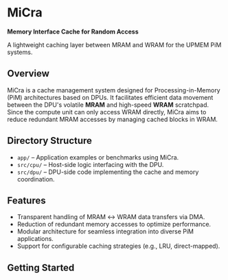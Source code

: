 # MiCra  
**Memory Interface Cache for Random Access**

A lightweight caching layer between MRAM and WRAM for the UPMEM PiM systems.

## Overview

MiCra is a cache management system designed for Processing-in-Memory (PiM) architectures based on DPUs. It facilitates efficient data movement between the DPU's volatile **MRAM** and high-speed **WRAM** scratchpad. Since the compute unit can only access WRAM directly, MiCra aims to reduce redundant MRAM accesses by managing cached blocks in WRAM.

## Directory Structure

- `app/` – Application examples or benchmarks using MiCra.
- `src/cpu/` – Host-side logic interfacing with the DPU.
- `src/dpu/` – DPU-side code implementing the cache and memory coordination.

## Features

- Transparent handling of MRAM ↔ WRAM data transfers via DMA.
- Reduction of redundant memory accesses to optimize performance.
- Modular architecture for seamless integration into diverse PiM applications.
- Support for configurable caching strategies (e.g., LRU, direct-mapped).

## Getting Started
